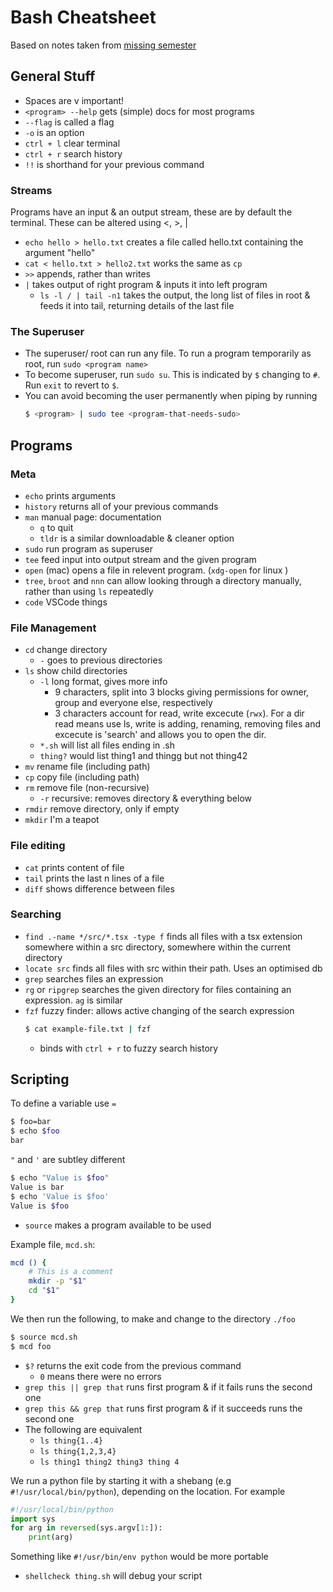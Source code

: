 
# Bash Cheatsheet
Based on notes taken from [missing semester](https://missing.csail.mit.edu)
## General Stuff
- Spaces are v important!
- `<program> --help` gets (simple) docs for most programs
- `--flag` is called a flag
- `-o` is an option
- `ctrl + l` clear terminal
- `ctrl + r` search history
- `!!` is shorthand for your previous command

### Streams
Programs have an input & an output stream, these are by default the terminal. These can be altered using <, >, |
- `echo hello > hello.txt` creates a file called hello.txt containing the argument "hello"
- `cat < hello.txt > hello2.txt` works the same as `cp`
- `>>` appends, rather than writes
- `|` takes output of right program & inputs it into left program
    - `ls -l / | tail -n1` takes the output, the long list of files in root & feeds it into tail, returning details of the last file

### The Superuser
- The superuser/ root can run any file. To run a program temporarily as root, run `sudo <program name>`
- To become superuser, run `sudo su`. This is indicated by `$` changing to `#`. Run `exit` to revert to `$`.
- You can avoid becoming the user permanently when piping by running 
    ```bash
    $ <program> | sudo tee <program-that-needs-sudo>
    ```


## Programs

### Meta
- `echo` prints arguments
- `history` returns all of your previous commands
- `man` manual page: documentation
    - `q` to quit
    - `tldr` is a similar downloadable & cleaner option
- `sudo` run program as superuser
- `tee` feed input into output stream and the given program
- `open` (mac) opens a file in relevent program. (`xdg-open` for linux )
- `tree`, `broot` and `nnn` can allow looking through a directory manually, rather than using `ls` repeatedly
- `code` VSCode things

### File Management
- `cd` change directory
    - `-` goes to previous directories
- `ls` show child directories
    - `-l` long format, gives more info 
        - 9 characters, split into 3 blocks giving permissions for owner, group and everyone else, respectively
        - 3 characters account for read, write excecute (`rwx`). For a dir read means use ls, write is adding, renaming, removing files and excecute is 'search' and allows you to open the dir.
    - `*.sh` will list all files ending in .sh
    - `thing?` would list thing1 and thingg but not thing42
- `mv` rename file (including path)
- `cp` copy file (including path)
- `rm` remove file (non-recursive)
    - `-r` recursive: removes directory & everything below
- `rmdir` remove directory, only if empty
- `mkdir` I'm a teapot

### File editing
- `cat` prints content of file
- `tail` prints the last n lines of a file
- `diff` shows difference between files

### Searching
- `find .-name */src/*.tsx -type f` finds all files with a tsx extension somewhere within a src directory, somewhere within the current directory
- `locate src` finds all files with src within their path. Uses an optimised db
- `grep` searches files an expression
- `rg` or `ripgrep` searches the given directory for files containing an expression. `ag` is similar
- `fzf` fuzzy finder: allows active changing of the search expression
    ```bash
    $ cat example-file.txt | fzf
    ```
    - binds with `ctrl + r` to fuzzy search history

## Scripting
To define a variable use `=`
```bash
$ foo=bar
$ echo $foo
bar
```
`"` and `'` are subtley different
```bash
$ echo "Value is $foo"
Value is bar
$ echo 'Value is $foo'
Value is $foo
```
- `source` makes a program available to be used

Example file, `mcd.sh`:
```bash
mcd () {
    # This is a comment
    mkdir -p "$1"
    cd "$1"
}
```
We then run the following, to make and change to the directory `./foo`
```bash
$ source mcd.sh
$ mcd foo
```
- `$?` returns the exit code from the previous command
    - `0` means there were no errors
- `grep this || grep that` runs first program & if it fails runs the second one
- `grep this && grep that` runs first program & if it succeeds runs the second one 
- The following are equivalent
    - `ls thing{1..4}`
    - `ls thing{1,2,3,4}`
    - `ls thing1 thing2 thing3 thing 4`

We run a python file by starting it with a shebang (e.g `#!/usr/local/bin/python`), depending on the location. For example
```python
#!/usr/local/bin/python
import sys
for arg in reversed(sys.argv[1:]):
    print(arg)
```
Something like `#!/usr/bin/env python` would be more portable

- `shellcheck thing.sh` will debug your script